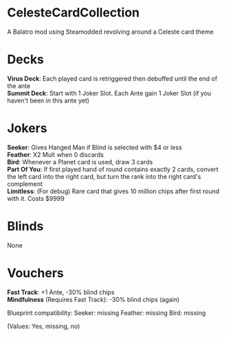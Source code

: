 # CelesteCardCollection
A Balatro mod using Steamodded revolving around a Celeste card theme



# Decks
<b>Virus Deck</b>: Each played card is retriggered then debuffed until the end of the ante <br>
<b>Summit Deck</b>: Start with 1 Joker Slot. Each Ante gain 1 Joker Slot (if you haven't been in this ante yet) <br>
# Jokers
<b>Seeker</b>: Gives Hanged Man if Blind is selected with $4 or less <br>
<b>Feather</b>: X2 Mult when 0 discards <br>
<b>Bird</b>: Whenever a Planet card is used, draw 3 cards <br>
<b>Part Of You</b>: If first played hand of round contains exactly 2 cards, convert the left card into the right card, but turn the rank into the right card's complement <br>
<b>Limitless</b>: (For debug) Rare card that gives 10 million chips after first round with it. Costs $9999 <br>
# Blinds
None
# Vouchers
<b>Fast Track</b>: +1 Ante, -30% blind chips <br>
<b>Mindfulness</b> (Requires Fast Track): -30% blind chips (again) <br>


Blueprint compatibility:
Seeker: missing
Feather: missing
Bird: missing

(Values: Yes, missing, no)
